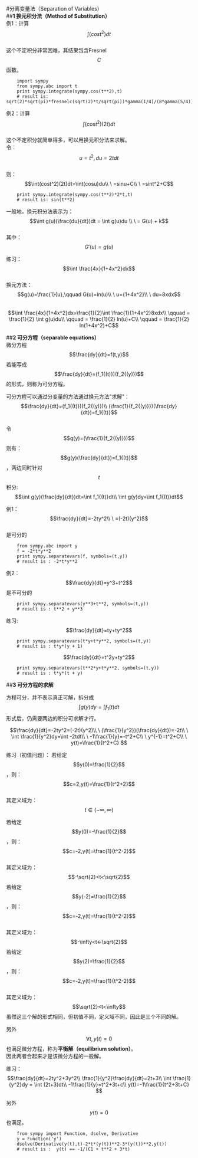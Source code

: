 #分离变量法（Separation of Variables）    
##**1 换元积分法（Method of Substitution）**    
例1：计算$$\int(cost^2)dt$$  
这个不定积分非常困难，其结果包含Fresnel $$C$$函数。  
```
    import sympy
    from sympy.abc import t
    print sympy.integrate(sympy.cos(t**2),t)
    # result is: sqrt(2)*sqrt(pi)*fresnelc(sqrt(2)*t/sqrt(pi))*gamma(1/4)/(8*gamma(5/4))
```

例2：计算$$\int(cost^2)(2t)dt$$  
这个不定积分就简单得多，可以用换元积分法来求解。  
令：$$u=t^2,du=2tdt$$  
则：$$\int(cost^2)(2t)dt=\int(cosu)du\\
\ =sinu+C\\
\ =sint^2+C$$  

```
    print sympy.integrate(sympy.cos(t**2)*2*t,t)
    # result is: sin(t**2)
```

一般地，换元积分法表示为：  
$$\int g(u)(\frac{du}{dt})dt = \int g(u)du \\
\ = G(u) + k$$  
其中：$$G'(u)=g(u)$$  

练习： 
$$\int \frac{4x}{1+4x^2}dx$$  
换元方法：  
$$g(u)=\frac{1}{u},\qquad G(u)=ln(u)\\
\ u={1+4x^2}\\
\ du=8xdx$$  
$$\int \frac{4x}{1+4x^2}dx=\frac{1}{2}\int \frac{1}{1+4x^2}8xdx\\
\qquad = \frac{1}{2} \int g(u)du\\
\qquad = \frac{1}{2} ln(u)+C\\
\qquad = \frac{1}{2} ln(1+4x^2)+C$$    

##**2 可分方程（separable equations）**  
微分方程$$\frac{dy}{dt}=f(t,y)$$若能写成$$\frac{dy}{dt}=(f_1{(t)})(f_2{(y)})$$的形式，则称为可分方程。  

可分方程可以通过分变量的方法通过换元方法"求解"：  
$$\frac{dy}{dt}=(f_1{(t)})(f_2{(y)})\\
(\frac{1}{f_2{(y)}})(\frac{dy}{dt})=f_1{(t)}$$    
令$$g(y)=(\frac{1}{f_2{(y)}})$$
则有：$$g(y)(\frac{dy}{dt})=f_1{(t)}$$，两边同时针对$$t$$积分:  
$$\int g(y)(\frac{dy}{dt})dt=\int f_1{(t)}dt\\
\int g(y)dy=\int f_1{(t)}dt$$  

例1：
$$\frac{dy}{dt}=-2ty^2\\
\ =(-2t)(y^2)$$  
是可分的 

```
	from sympy.abc import y
	f = -2*t*y**2
	print sympy.separatevars(f, symbols=(t,y))
	# result is : -2*t*y**2
```

例2：
$$\frac{dy}{dt}=y^3+t^2$$
是不可分的  

```
	print sympy.separatevars(y**3+t**2, symbols=(t,y))
	# result is : t**2 + y**3
```

练习:
$$\frac{dy}{dt}=ty+ty^2$$  
```
	print sympy.separatevars(t*y+t*y**2, symbols=(t,y))
	# result is : t*y*(y + 1)
```

$$\frac{dy}{dt}=t^2y+ty^2$$
```
	print sympy.separatevars(t**2*y+t*y**2, symbols=(t,y))
	# result is : t*y*(t + y)
```

##**3 可分方程的求解**

方程可分，并不表示真正可解，拆分成$$\int g(y)dy=\int f_1{(t)}dt$$形式后，仍需要两边的积分可求解才行。

$$\frac{dy}{dt}=-2ty^2=(-2t)(y^2)\\
\ (\frac{1}{y^2})(\frac{dy}{dt})=-2t\\
\ \int \frac{1}{y^2}dy=\int -2tdt\\
\ -1\frac{1}{y}=-t^2+C\\
\ y^{-1}=t^2+C\\
\ y(t)=\frac{1}{t^2+C}
$$  

练习（初值问题）：
若给定$$y(0)=\frac{1}{2}$$，则：$$c=2,y(t)=\frac{1}{t^2+2}$$   
其定义域为：$$t\in (-\infty, \infty)$$

若给定$$y(0)=-\frac{1}{2}$$，则：$$c=-2,y(t)=\frac{1}{t^2-2}$$   
其定义域为：$$-\sqrt{2}<t<\sqrt{2}$$
若给定$$y(-2)=\frac{1}{2}$$，则：$$c=-2,y(t)=\frac{1}{t^2-2}$$   
其定义域为：$$-\infty<t<-\sqrt{2}$$
若给定$$y(2)=\frac{1}{2}$$，则：$$c=-2,y(t)=\frac{1}{t^2-2}$$   
其定义域为：$$\sqrt{2}<t<\infty$$
虽然这三个解的形式相同，但初值不同，定义域不同，因此是三个不同的解。

另外$$\forall t, y(t)=0$$也满足微分方程，称为**平衡解（equilibrium solution）**。   
因此两者合起来才是该微分方程的一般解。    

练习：
$$\frac{dy}{dt}=2ty^2+3y^2\\
\frac{1}{y^2}\frac{dy}{dt}=2t+3\\
\int \frac{1}{y^2}dy = \int (2t+3)dt\\
-1\frac{1}{y}=t^2+3t+c\\
y(t)=-1\frac{1}{t^2+3t+C}
$$    

另外$$y(t)=0$$也满足。  

```
	from sympy import Function, dsolve, Derivative
	y = Function('y')
	dsolve(Derivative(y(t),t)-2*t*(y(t))**2-3*(y(t))**2,y(t))
	# result is :  y(t) == -1/(C1 + t**2 + 3*t)
```

